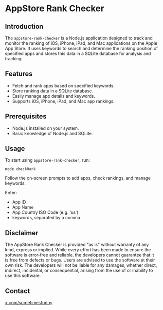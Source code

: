 # AppStore Rank Checker

## Introduction
The `appstore-rank-checker` is a Node.js application designed to track and monitor the ranking of iOS, iPhone, iPad, and Mac applications on the Apple App Store. It uses keywords to search and determine the ranking position of specified apps and stores this data in a SQLite database for analysis and tracking.

## Features
- Fetch and rank apps based on specified keywords.
- Store ranking data in a SQLite database.
- Easily manage app details and keywords.
- Supports iOS, iPhone, iPad, and Mac app rankings.

## Prerequisites
- Node.js installed on your system.
- Basic knowledge of Node.js and SQLite.

## Usage
To start using `appstore-rank-checker`, run:

    node checkRank

Follow the on-screen prompts to add apps, check rankings, and manage keywords.

Enter:
+ App ID
+ App Name
+ App Country ISO Code (e.g. 'us')
+ keywords, separated by a comma 


## Disclaimer

The AppStore Rank Checker is provided "as is" without warranty of any kind, express or implied. While every effort has been made to ensure the software is error-free and reliable, the developers cannot guarantee that it is free from defects or bugs. Users are advised to use the software at their own risk. The developers will not be liable for any damages, whether direct, indirect, incidental, or consequential, arising from the use of or inability to use this software.

## Contact
[x.com/sometimesfunny](https://x.com/sometimesfunny)
